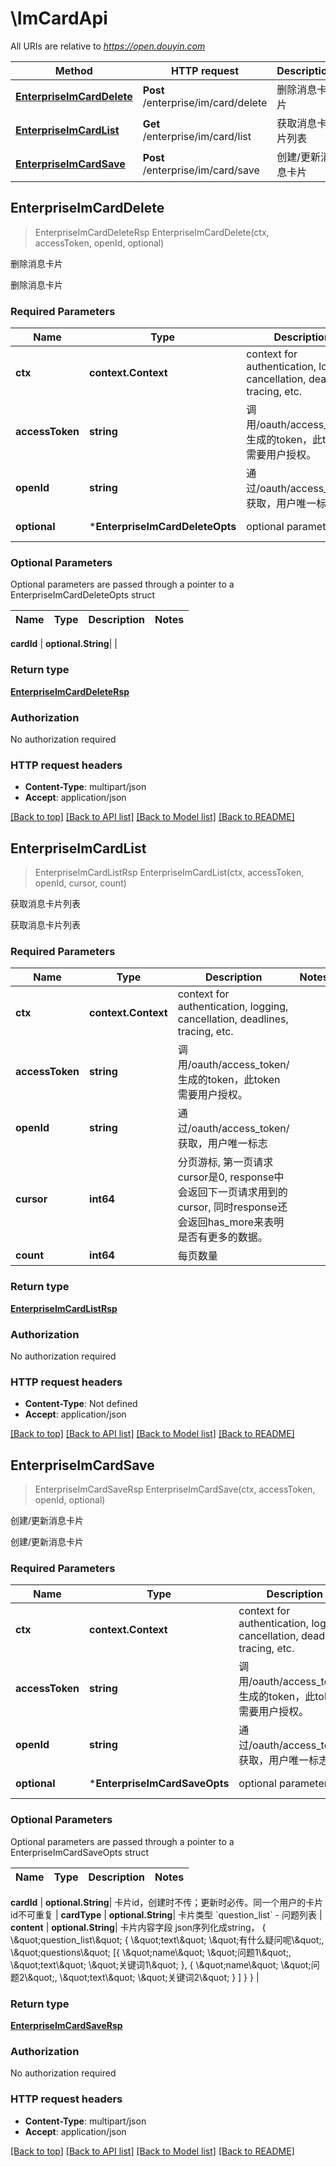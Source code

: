 # \ImCardApi

All URIs are relative to *https://open.douyin.com*

Method | HTTP request | Description
------------- | ------------- | -------------
[**EnterpriseImCardDelete**](ImCardApi.md#EnterpriseImCardDelete) | **Post** /enterprise/im/card/delete | 删除消息卡片
[**EnterpriseImCardList**](ImCardApi.md#EnterpriseImCardList) | **Get** /enterprise/im/card/list | 获取消息卡片列表
[**EnterpriseImCardSave**](ImCardApi.md#EnterpriseImCardSave) | **Post** /enterprise/im/card/save | 创建/更新消息卡片



## EnterpriseImCardDelete

> EnterpriseImCardDeleteRsp EnterpriseImCardDelete(ctx, accessToken, openId, optional)

删除消息卡片

删除消息卡片

### Required Parameters


Name | Type | Description  | Notes
------------- | ------------- | ------------- | -------------
**ctx** | **context.Context** | context for authentication, logging, cancellation, deadlines, tracing, etc.
**accessToken** | **string**| 调用/oauth/access_token/生成的token，此token需要用户授权。 | 
**openId** | **string**| 通过/oauth/access_token/获取，用户唯一标志 | 
 **optional** | ***EnterpriseImCardDeleteOpts** | optional parameters | nil if no parameters

### Optional Parameters

Optional parameters are passed through a pointer to a EnterpriseImCardDeleteOpts struct


Name | Type | Description  | Notes
------------- | ------------- | ------------- | -------------


 **cardId** | **optional.String**|  | 

### Return type

[**EnterpriseImCardDeleteRsp**](EnterpriseImCardDeleteRsp.md)

### Authorization

No authorization required

### HTTP request headers

- **Content-Type**: multipart/json
- **Accept**: application/json

[[Back to top]](#) [[Back to API list]](../README.md#documentation-for-api-endpoints)
[[Back to Model list]](../README.md#documentation-for-models)
[[Back to README]](../README.md)


## EnterpriseImCardList

> EnterpriseImCardListRsp EnterpriseImCardList(ctx, accessToken, openId, cursor, count)

获取消息卡片列表

获取消息卡片列表

### Required Parameters


Name | Type | Description  | Notes
------------- | ------------- | ------------- | -------------
**ctx** | **context.Context** | context for authentication, logging, cancellation, deadlines, tracing, etc.
**accessToken** | **string**| 调用/oauth/access_token/生成的token，此token需要用户授权。 | 
**openId** | **string**| 通过/oauth/access_token/获取，用户唯一标志 | 
**cursor** | **int64**| 分页游标, 第一页请求cursor是0, response中会返回下一页请求用到的cursor, 同时response还会返回has_more来表明是否有更多的数据。 | 
**count** | **int64**| 每页数量 | 

### Return type

[**EnterpriseImCardListRsp**](EnterpriseImCardListRsp.md)

### Authorization

No authorization required

### HTTP request headers

- **Content-Type**: Not defined
- **Accept**: application/json

[[Back to top]](#) [[Back to API list]](../README.md#documentation-for-api-endpoints)
[[Back to Model list]](../README.md#documentation-for-models)
[[Back to README]](../README.md)


## EnterpriseImCardSave

> EnterpriseImCardSaveRsp EnterpriseImCardSave(ctx, accessToken, openId, optional)

创建/更新消息卡片

创建/更新消息卡片

### Required Parameters


Name | Type | Description  | Notes
------------- | ------------- | ------------- | -------------
**ctx** | **context.Context** | context for authentication, logging, cancellation, deadlines, tracing, etc.
**accessToken** | **string**| 调用/oauth/access_token/生成的token，此token需要用户授权。 | 
**openId** | **string**| 通过/oauth/access_token/获取，用户唯一标志 | 
 **optional** | ***EnterpriseImCardSaveOpts** | optional parameters | nil if no parameters

### Optional Parameters

Optional parameters are passed through a pointer to a EnterpriseImCardSaveOpts struct


Name | Type | Description  | Notes
------------- | ------------- | ------------- | -------------


 **cardId** | **optional.String**| 卡片id，创建时不传；更新时必传。同一个用户的卡片id不可重复 | 
 **cardType** | **optional.String**| 卡片类型 &#x60;question_list&#x60; - 问题列表 | 
 **content** | **optional.String**| 卡片内容字段 json序列化成string， { \\\&quot;question_list\\\&quot; { \\\&quot;text\\\&quot; \\\&quot;有什么疑问呢\\\&quot;, \\\&quot;questions\\\&quot; [{ \\\&quot;name\\\&quot; \\\&quot;问题1\\\&quot;, \\\&quot;text\\\&quot; \\\&quot;关键词1\\\&quot; }, { \\\&quot;name\\\&quot; \\\&quot;问题2\\\&quot;, \\\&quot;text\\\&quot; \\\&quot;关键词2\\\&quot; } ] } } | 

### Return type

[**EnterpriseImCardSaveRsp**](EnterpriseImCardSaveRsp.md)

### Authorization

No authorization required

### HTTP request headers

- **Content-Type**: multipart/json
- **Accept**: application/json

[[Back to top]](#) [[Back to API list]](../README.md#documentation-for-api-endpoints)
[[Back to Model list]](../README.md#documentation-for-models)
[[Back to README]](../README.md)

